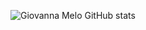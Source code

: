 ![Giovanna Melo GitHub stats](https://github-readme-stats.vercel.app/api?username=GiovannaMelo&show_icons=true&theme=tokyonight)

